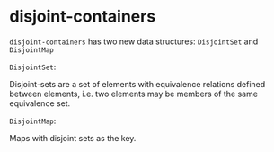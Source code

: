 # disjoint-containers

`disjoint-containers` has two new data structures: `DisjointSet` and `DisjointMap`

`DisjointSet`:

Disjoint-sets are a set of elements 
with equivalence relations defined between elements, i.e. 
two elements may be members of the same equivalence set.

`DisjointMap`:

Maps with disjoint sets as the key.
